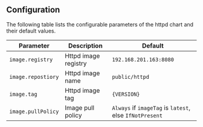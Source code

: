 ## Configuration

The following table lists the configurable parameters of the httpd chart and their default values.

|          Parameter           |                Description                 |                   Default               |
| ---------------------------- | ------------------------------------------ | --------------------------------------- |
| `image.registry`             | Httpd image registry                       | `192.168.201.163:8080`                  |
| `image.repostiory`           | Httpd image name                           | `public/httpd`                          |
| `image.tag`                  | Httpd image tag                            | `{VERSION}`                             |
| `image.pullPolicy`           | Image pull policy                          | `Always` if `imageTag` is `latest`, else `IfNotPresent`  |
